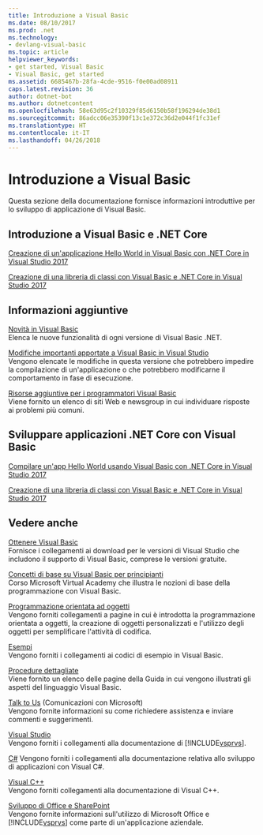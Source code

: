 ```yaml
---
title: Introduzione a Visual Basic
ms.date: 08/10/2017
ms.prod: .net
ms.technology:
- devlang-visual-basic
ms.topic: article
helpviewer_keywords:
- get started, Visual Basic
- Visual Basic, get started
ms.assetid: 6685467b-28fa-4cde-9516-f0e00ad08911
caps.latest.revision: 36
author: dotnet-bot
ms.author: dotnetcontent
ms.openlocfilehash: 58e63d95c2f10329f85d6150b58f196294de38d1
ms.sourcegitcommit: 86adcc06e35390f13c1e372c36d2e044f1fc31ef
ms.translationtype: HT
ms.contentlocale: it-IT
ms.lasthandoff: 04/26/2018
---
```

# <a name="get-started-with-visual-basic"></a>Introduzione a Visual Basic
Questa sezione della documentazione fornisce informazioni introduttive per lo sviluppo di applicazione di Visual Basic.  
  
## <a name="get-started-with-visual-basic-and-net-core"></a>Introduzione a Visual Basic e .NET Core

[Creazione di un'applicazione Hello World in Visual Basic con .NET Core in Visual Studio 2017](../../core/tutorials/vb-with-visual-studio.md)

[Creazione di una libreria di classi con Visual Basic e .NET Core in Visual Studio 2017](../../core/tutorials/vb-library-with-visual-studio.md)  

## <a name="additional-information"></a>Informazioni aggiuntive

[Novità in Visual Basic](whats-new.md)   
Elenca le nuove funzionalità di ogni versione di Visual Basic .NET.

[Modifiche importanti apportate a Visual Basic in Visual Studio ](breaking-changes-in-visual-studio.md)  
Vengono elencate le modifiche in questa versione che potrebbero impedire la compilazione di un'applicazione o che potrebbero modificarne il comportamento in fase di esecuzione.  
  
[Risorse aggiuntive per i programmatori Visual Basic](additional-resources.md)  
Viene fornito un elenco di siti Web e newsgroup in cui individuare risposte ai problemi più comuni.  

## <a name="develop-net-core-applications-with-visual-basic"></a>Sviluppare applicazioni .NET Core con Visual Basic

[Compilare un'app Hello World usando Visual Basic con .NET Core in Visual Studio 2017](../../core/tutorials/vb-with-visual-studio.md) 

[Creazione di una libreria di classi con Visual Basic e .NET Core in Visual Studio 2017](../../core/tutorials/vb-library-with-visual-studio.md) 

## <a name="see-also"></a>Vedere anche
 [Ottenere Visual Basic](https://aka.ms/vsdownload?utm_source=mscom&utm_campaign=msdocs)  
 Fornisce i collegamenti ai download per le versioni di Visual Studio che includono il supporto di Visual Basic, comprese le versioni gratuite.  

 [Concetti di base su Visual Basic per principianti](https://mva.microsoft.com/en-US/training-courses/visual-basic-fundamentals-for-absolute-beginners-16507)  
 Corso Microsoft Virtual Academy che illustra le nozioni di base della programmazione con Visual Basic.

 [Programmazione orientata ad oggetti](../programming-guide/concepts/object-oriented-programming.md)  
 Vengono forniti collegamenti a pagine in cui è introdotta la programmazione orientata a oggetti, la creazione di oggetti personalizzati e l'utilizzo degli oggetti per semplificare l'attività di codifica.  
  
 [Esempi](../../visual-basic/sample-applications.md)  
 Vengono forniti i collegamenti ai codici di esempio in Visual Basic.  
  
 [Procedure dettagliate](../../visual-basic/walkthroughs.md)  
 Viene fornito un elenco delle pagine della Guida in cui vengono illustrati gli aspetti del linguaggio Visual Basic.  
  
 [Talk to Us](/visualstudio/ide/talk-to-us) (Comunicazioni con Microsoft)  
 Vengono fornite informazioni su come richiedere assistenza e inviare commenti e suggerimenti.  
  
 [Visual Studio](/visualstudio/)  
 Vengono forniti i collegamenti alla documentazione di [!INCLUDE[vsprvs](~/includes/vsprvs-md.md)].  
  
 [C#](../../csharp/index.md) Vengono forniti i collegamenti alla documentazione relativa allo sviluppo di applicazioni con Visual C#.  
  
 [Visual C++](/cpp/)  
 Vengono forniti collegamenti alla documentazione di Visual C++.  
  
 [Sviluppo di Office e SharePoint](https://msdn.microsoft.com/library/d2tx7z6d)  
 Vengono fornite informazioni sull'utilizzo di Microsoft Office e [!INCLUDE[vsprvs](~/includes/vsprvs-md.md)] come parte di un'applicazione aziendale.
